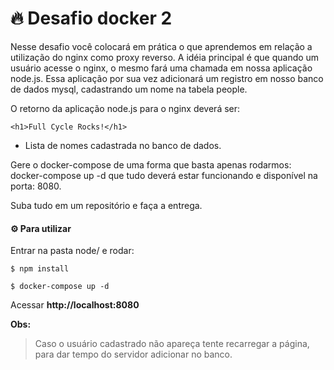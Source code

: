 # :fire: Desafio docker 2

Nesse desafio você colocará em prática o que aprendemos em relação a utilização do nginx como proxy reverso. A idéia principal é que quando um usuário acesse o nginx, o mesmo fará uma chamada em nossa aplicação node.js. Essa aplicação por sua vez adicionará um registro em nosso banco de dados mysql, cadastrando um nome na tabela people.

O retorno da aplicação node.js para o nginx deverá ser:

	<h1>Full Cycle Rocks!</h1>

- Lista de nomes cadastrada no banco de dados.

Gere o docker-compose de uma forma que basta apenas rodarmos: docker-compose up -d que tudo deverá estar funcionando e disponível na porta: 8080.

Suba tudo em um repositório e faça a entrega.

#### ⚙️ Para utilizar

Entrar na pasta node/ e rodar:

```
$ npm install
```

```
$ docker-compose up -d
```
Acessar **http://localhost:8080** 

**Obs:**
>  Caso o usuário cadastrado não apareça tente recarregar a página, para
> dar tempo do servidor adicionar no banco.
